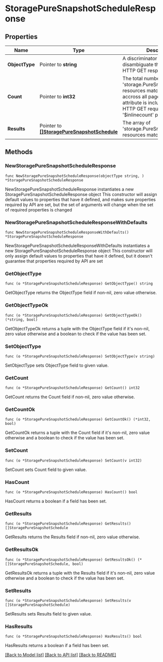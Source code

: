 # StoragePureSnapshotScheduleResponse

## Properties

Name | Type | Description | Notes
------------ | ------------- | ------------- | -------------
**ObjectType** | Pointer to **string** | A discriminator value to disambiguate the schema of a HTTP GET response body. | 
**Count** | Pointer to **int32** | The total number of &#39;storage.PureSnapshotSchedule&#39; resources matching the request, accross all pages. The &#39;Count&#39; attribute is included when the HTTP GET request includes the &#39;$inlinecount&#39; parameter. | [optional] 
**Results** | Pointer to [**[]StoragePureSnapshotSchedule**](storage.PureSnapshotSchedule.md) | The array of &#39;storage.PureSnapshotSchedule&#39; resources matching the request. | [optional] 

## Methods

### NewStoragePureSnapshotScheduleResponse

`func NewStoragePureSnapshotScheduleResponse(objectType string, ) *StoragePureSnapshotScheduleResponse`

NewStoragePureSnapshotScheduleResponse instantiates a new StoragePureSnapshotScheduleResponse object
This constructor will assign default values to properties that have it defined,
and makes sure properties required by API are set, but the set of arguments
will change when the set of required properties is changed

### NewStoragePureSnapshotScheduleResponseWithDefaults

`func NewStoragePureSnapshotScheduleResponseWithDefaults() *StoragePureSnapshotScheduleResponse`

NewStoragePureSnapshotScheduleResponseWithDefaults instantiates a new StoragePureSnapshotScheduleResponse object
This constructor will only assign default values to properties that have it defined,
but it doesn't guarantee that properties required by API are set

### GetObjectType

`func (o *StoragePureSnapshotScheduleResponse) GetObjectType() string`

GetObjectType returns the ObjectType field if non-nil, zero value otherwise.

### GetObjectTypeOk

`func (o *StoragePureSnapshotScheduleResponse) GetObjectTypeOk() (*string, bool)`

GetObjectTypeOk returns a tuple with the ObjectType field if it's non-nil, zero value otherwise
and a boolean to check if the value has been set.

### SetObjectType

`func (o *StoragePureSnapshotScheduleResponse) SetObjectType(v string)`

SetObjectType sets ObjectType field to given value.


### GetCount

`func (o *StoragePureSnapshotScheduleResponse) GetCount() int32`

GetCount returns the Count field if non-nil, zero value otherwise.

### GetCountOk

`func (o *StoragePureSnapshotScheduleResponse) GetCountOk() (*int32, bool)`

GetCountOk returns a tuple with the Count field if it's non-nil, zero value otherwise
and a boolean to check if the value has been set.

### SetCount

`func (o *StoragePureSnapshotScheduleResponse) SetCount(v int32)`

SetCount sets Count field to given value.

### HasCount

`func (o *StoragePureSnapshotScheduleResponse) HasCount() bool`

HasCount returns a boolean if a field has been set.

### GetResults

`func (o *StoragePureSnapshotScheduleResponse) GetResults() []StoragePureSnapshotSchedule`

GetResults returns the Results field if non-nil, zero value otherwise.

### GetResultsOk

`func (o *StoragePureSnapshotScheduleResponse) GetResultsOk() (*[]StoragePureSnapshotSchedule, bool)`

GetResultsOk returns a tuple with the Results field if it's non-nil, zero value otherwise
and a boolean to check if the value has been set.

### SetResults

`func (o *StoragePureSnapshotScheduleResponse) SetResults(v []StoragePureSnapshotSchedule)`

SetResults sets Results field to given value.

### HasResults

`func (o *StoragePureSnapshotScheduleResponse) HasResults() bool`

HasResults returns a boolean if a field has been set.


[[Back to Model list]](../README.md#documentation-for-models) [[Back to API list]](../README.md#documentation-for-api-endpoints) [[Back to README]](../README.md)


